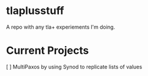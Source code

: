 # tlaplusstuff

A repo with any tla+ experiements I'm doing.

# Current Projects
[ ] MultiPaxos by using Synod to replicate lists of values 
